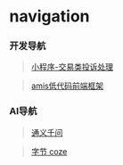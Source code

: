 # navigation

### 开发导航

> [小程序-交易类投诉处理](https://developers.weixin.qq.com/miniprogram/dev/platform-capabilities/business-capabilities/guarantee/complaint.html)

> [amis低代码前端框架](https://aisuda.bce.baidu.com/amis/zh-CN/docs/index)

### AI导航

> [通义千问](https://tongyi.aliyun.com/qianwen/)

> [字节 coze](https://www.coze.com/home)